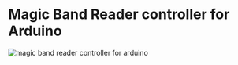 # Magic Band Reader controller for Arduino 

![magic band reader controller for arduino](images/magic_band_reader.png)
